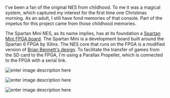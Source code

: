 
I've been a fan of the original NES from childhood. To me it was a magical system, which captured my interest for the first time one Christmas morning. As an adult, I still have fond memories of that console. Part of the impetus for this project came from those childhood memories.  
  
The Spartan Mini NES, as its name implies, has at its foundation a [Spartan Mini FPGA board](https://github.com/jonthomasson/SpartanMini). The Spartan Mini is a development board built around the Spartan 6 FPGA by Xilinx. The NES core that runs on the FPGA is a modified version of [Brian Bennett's design](https://github.com/brianbennett/fpga_nes). To facilitate the transfer of games from the SD card to the FPGA, I'm using a Parallax Propeller, which is connected to the FPGA with a serial link.

![enter image description here](https://lh3.googleusercontent.com/jdio0PkBjX8YVDikoaz8WnegmEX6hikknsmlF16jY8GNs1Zmoj6PI6GNtpVPSt88ABAjjLr6lJuf-iQg8eNMtJ2A3MygUZ8Zj8zgJB0as9Ph7aKY-mxrxRklFC-Co_tGoxe5LYkHvikn6fWuyTUUU8swRG2gUKDfUjpazZCkGbx8wmCuXMj3_mcGo_amA6NKJzARYRbo7R1r4UWg3QVIsrenQgO33-XxseDmi3W6dc11o_oZzXBVq6XMi1lStzLcbhdC4LWhZy66qSe_Iz82Q2SATjBF-D5dlooZtsYKYeWjtRQ4qdEBPwDCZo_IQQb_t91g4DcUy6ufdrwcIG0AzXI5-yEKMLTE6NkCaio0JA1013QXu7bK--sFaEchM9-4TqB4uVUhcMLOj1SD8U1Q7x2oS-n9uCXf1rSnoIO6p-m9rMXLhjufDAPaUMYM7yjyVm_hrhCteg7x5U7Tq1AWwHI0FVh0rr-9BjzKcDZTmzcCr73eXqubeElHY8TpLESPX_O0VTFat5yW-iLQEG9-ru8bkcQiL2cMWzNcdZrilpJeAW2AZOQKVM4jOUG7kjCxAjm__ltIKfDcNNmUfwqF6lpjmToH01X1PrDOgzqzj9x5z6Y_ipSYooThscyNoGNGBdtHZMAuXUIwuVX8PZEPtfVQNUCWyEg_lA=w876-h493-no)

![enter image description here](https://lh3.googleusercontent.com/eDESdc2rDMjiCj7vpQNRQ5BHRBPUhTzb1SBAZPr5uGH3wgXaLr6VexRoJYoIc6QwZsrZTxS7TfQCGPdtkSV3DwcfL5YCtaJoB-7TmVHkr8YrQ9H01ZMn2x2knWwQUNKnBiI6UoT7IfcPYr7nrmOVKXCiIl895K6spiTPMQuosWuAICvJAYPM3qlv1dCjEe-j-WkFjNAUqMDbJ4qbpZolSCW8FQZpFxJGLrX26Uijj_vxQ9Lhm8DCs6y1_PryMGzEPFml55cbOkiCVSayBTlA0c5-SGwDkQkw7ddZsSR0TwXcLzz9wECPMj1Gs-nDk1W_bS9CJZ_3svqCQy11LrH9egH_Tjr1l-6IuU79HPb390aRPi33EP-soD3XSqzfuWF1ClH7XdVdzt0AmuPAXIj-b01kWx-RkSEGF3IBkC8LVFzGpDc_BBgot-_Gh5BAz3muxL_y0jZF-STEhkXkPiqh_R3tNhubjix3rCMX3s712fwzZ3pNAGAR-kJvA03Vp9Un6nd0UjDaPbAIji8eDPEVxZ1HJafunfselciNWvINJCVyaJeC28ikfY0-Jvk4PpkdMuKFAGv_NhyVUYAZZQ857_kEcjjR5u4zQufW4mvxUnS2VlQ4lT6fh8hvWEGntp5PBB9wNMxlS8l8Du0qVg7QU9JVLAEOnBTowg=w1096-h616-no)

![enter image description here](https://lh3.googleusercontent.com/_HqCWBnYBBPPFv6TVgBF70x3tgMQYnFRfYVzEEYq7WgGeNg_p2d4F0wipxOTm90URuIhHpjV42Y3xSw_Vke96nhthFndIvvYJkmAXga6sUvCBbFI5CwzxC4CLTUGcoKu2HJdl1paQBcp6uA5A5GQMpoX6Osw1T7uW1eTtSOUsCOx_C8a1kCSAMbTwZFFw8HvIz0kfFSp8e3CKVMj4nzUGHPHrGmP7v7FQiC_47wJrgnyUEsQ3NIo9x0hszVRoabyBGZgFGfuWnUmnnqT5XnJ_h07oZqf3zextqHIBmOgbMrKa50Jo0Et8oxynQry3OEq2pBIfp-tu8OViUtqT4AfMcasYstGEhp00Cvqi4Mg7cw_SJEfmtzhhBB17H7bivDMrshme-FyWGfHLz0jPQHrV6HrxWKha2r_Q-j04GVvSswMfg_bzEe-RaLXLFs7sSIjxYOYa8PQ17TL1fD73-9Qpr4YtJuJ982uVlATe1pQT70LUfEIEn6pLneGLiB0hu4c43zoaxKhew5ARCvwE8Tepb3AEYxMKtdqFyyGOhtx_QhZt0rWzfNe-bT49-XRNfq2VGyTD_01IeuAVPBVmwY5wCgh14TdxrxsuwMRurWdwge3S8equpKkKd2Jq8xnfhnsnutgAZfHHeDbOIEuApEskyYDwmsFT85COA=w1096-h616-no)